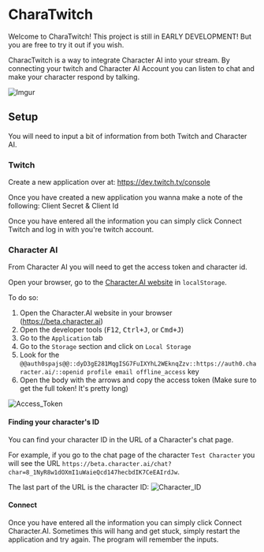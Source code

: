 # CharaTwitch

Welcome to CharaTwitch! This project is still in EARLY DEVELOPMENT! But you are free to try it out if you wish.

CharacTwitch is a way to integrate Character AI into your stream. By connecting your twitch and Character AI Account you can listen to chat and make your character respond by talking.

![Imgur](https://i.imgur.com/fwAsbyP.png)

## Setup

You will need to input a bit of information from both Twitch and Character AI. 

### Twitch

Create a new application over at: https://dev.twitch.tv/console

Once you have created a new application you wanna make a note of the following: Client Secret & Client Id

Once you have entered all the information you can simply click Connect Twitch and log in with you're twitch account.

### Character AI

From Character AI you will need to get the access token and character id.

Open your browser, go to the [Character.AI website](https://character.ai) in `localStorage`.

To do so:
1. Open the Character.AI website in your browser (https://beta.character.ai)
2. Open the developer tools (<kbd>F12</kbd>, <kbd>Ctrl+J</kbd>, or <kbd>Cmd+J</kbd>)
3. Go to the `Application` tab
4. Go to the `Storage` section and click on `Local Storage`
5. Look for the `@@auth0spajs@@::dyD3gE281MqgISG7FuIXYhL2WEknqZzv::https://auth0.character.ai/::openid profile email offline_access` key
6. Open the body with the arrows and copy the access token (Make sure to get the full token! It's pretty long)

![Access_Token](https://i.imgur.com/09Q9mLe.png)

#### Finding your character's ID

You can find your character ID in the URL of a Character's chat page.

For example, if you go to the chat page of the character `Test Character` you will see the URL `https://beta.character.ai/chat?char=8_1NyR8w1dOXmI1uWaieQcd147hecbdIK7CeEAIrdJw`.

The last part of the URL is the character ID:
![Character_ID](https://i.imgur.com/nd86fN4.png)

#### Connect

Once you have entered all the information you can simply click Connect Character.AI. Sometimes this will hang and get stuck, simply restart the application and try again. The program will remember the inputs.

